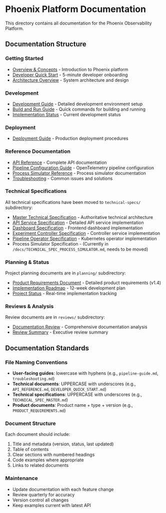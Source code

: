 # Phoenix Platform Documentation

This directory contains all documentation for the Phoenix Observability Platform.

## Documentation Structure

### Getting Started
- [Overview & Concepts](OVERVIEW_QUICK_START.md) - Introduction to Phoenix platform
- [Developer Quick Start](DEVELOPER_QUICK_START.md) - 5-minute developer onboarding
- [Architecture Overview](architecture.md) - System architecture and design

### Development
- [Development Guide](DEVELOPMENT.md) - Detailed development environment setup
- [Build and Run Guide](../BUILD_AND_RUN.md) - Quick commands for building and running
- [Implementation Status](IMPLEMENTATION_STATUS.md) - Current development status

### Deployment  
- [Deployment Guide](DEPLOYMENT.md) - Production deployment procedures

### Reference Documentation
- [API Reference](API_REFERENCE.md) - Complete API documentation
- [Pipeline Configuration Guide](pipeline-guide.md) - OpenTelemetry pipeline configuration
- [Process Simulator Reference](PROCESS_SIMULATOR_REFERENCE.md) - Process simulator documentation
- [Troubleshooting](troubleshooting.md) - Common issues and solutions

### Technical Specifications
All technical specifications have been moved to `technical-specs/` subdirectory:
- [Master Technical Specification](TECHNICAL_SPEC_MASTER.md) - Authoritative technical architecture
- [API Service Specification](TECHNICAL_SPEC_API_SERVICE.md) - Detailed API service implementation
- [Dashboard Specification](TECHNICAL_SPEC_DASHBOARD.md) - Frontend dashboard implementation
- [Experiment Controller Specification](TECHNICAL_SPEC_EXPERIMENT_CONTROLLER.md) - Controller service implementation
- [Pipeline Operator Specification](TECHNICAL_SPEC_PIPELINE_OPERATOR.md) - Kubernetes operator implementation
- Process Simulator Specification - (Currently in `/docs/TECHNICAL_SPEC_PROCESS_SIMULATOR.md`, needs to be moved)

### Planning & Status
Project planning documents are in `planning/` subdirectory:
- [Product Requirements Document](PRODUCT_REQUIREMENTS.md) - Detailed product requirements (v1.4)
- [Implementation Roadmap](planning/IMPLEMENTATION_ROADMAP.md) - 12-week development plan
- [Project Status](planning/PROJECT_STATUS.md) - Real-time implementation tracking

### Reviews & Analysis
Review documents are in `reviews/` subdirectory:
- [Documentation Review](reviews/PHOENIX_DOCUMENTATION_REVIEW.md) - Comprehensive documentation analysis
- [Review Summary](reviews/COMPREHENSIVE_REVIEW_SUMMARY.md) - Executive review summary

## Documentation Standards

### File Naming Conventions
- **User-facing guides**: lowercase with hyphens (e.g., `pipeline-guide.md`, `troubleshooting.md`)
- **Technical documents**: UPPERCASE with underscores (e.g., `API_REFERENCE.md`, `DEVELOPER_QUICK_START.md`)
- **Technical specifications**: UPPERCASE with underscores (e.g., `TECHNICAL_SPEC_MASTER.md`)
- **Product documents**: Product name + type + version (e.g., `PRODUCT_REQUIREMENTS.md`)

### Document Structure
Each document should include:
1. Title and metadata (version, status, last updated)
2. Table of contents
3. Clear sections with numbered headings
4. Code examples where appropriate
5. Links to related documents

### Maintenance
- Update documentation with each feature change
- Review quarterly for accuracy
- Version control all changes
- Keep examples current with latest API